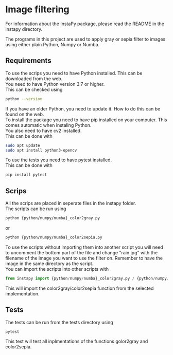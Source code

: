 # Image filtering
For information about the InstaPy package, please read the README in the instapy directory.

The programs in this project are used to apply gray or sepia filter to images using either plain Python, Numpy or Numba.

## Requirements
To use the scrips you need to have Python installed. This can be downloaded from the web.\
You need to have Python version 3.7 or higher.\
This can be checked using
```bash
python --version
```
If you have an older Python, you need to update it. How to do this can be found on the web.\
To install the package you need to have pip installed on your computer. This comes automatic when installng Python.\
You also need to have cv2 installed. \
This can be done with
```bash
sudo apt update
sudo apt install python3-opencv
```
To use the tests you need to have pytest installed.\
This can be done with
```bash
pip install pytest
```

## Scrips
All the scrips are placed in seperate files in the instapy folder.\
The scripts can be run using
```bash
python {python/numpy/numba}_color2gray.py
```
or
```bash
python {python/numpy/numba}_color2sepia.py
```
To use the scripts without importing them into another script you will need to uncomment the bottom part of the file and change "rain.jpg" with the filename of the image you want to use the filter on. Remember to have the image in the same directory as the script.\
You can import the scripts into other scripts with
```python
from instapy import {python/numpy/numba}_color2gray.py / {python/numpy/numba}_color2sepia.py
```
This will import the color2gray/color2sepia function from the selected implementation.

## Tests
The tests can be run from the tests directory using
```bash
pytest
```
This test will test all inplmentations of the functions golor2gray and color2sepia.
